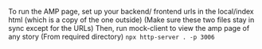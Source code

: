 To run the AMP page, set up your backend/ frontend urls in the local/index html (which is a copy of the one outside)
(Make sure these two files stay in sync except for the URLs)
Then, run mock-client to view the amp page of any story
(From required directory)
`npx http-server . -p 3006`
